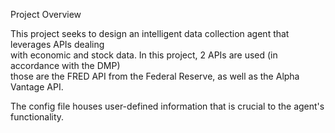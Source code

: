 Project Overview  
  
This project seeks to design an intelligent data collection agent that leverages APIs dealing  
with economic and stock data. In this project, 2 APIs are used (in accordance with the DMP)  
those are the FRED API from the Federal Reserve, as well as the Alpha Vantage API.  
  
The config file houses user-defined information that is crucial to the agent's functionality. 